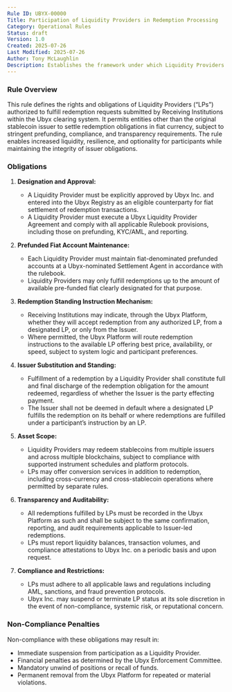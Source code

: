 ```yaml
---
Rule ID: UBYX-00000
Title: Participation of Liquidity Providers in Redemption Processing
Category: Operational Rules
Status: draft
Version: 1.0
Created: 2025-07-26
Last Modified: 2025-07-26
Author: Tony McLaughlin
Description: Establishes the framework under which Liquidity Providers may act as redemption counterparties in the Ubyx clearing system in substitution for, or in complement to, the issuer.
---
```


### Rule Overview
This rule defines the rights and obligations of Liquidity Providers (“LPs”) authorized to fulfill redemption requests submitted by Receiving Institutions within the Ubyx clearing system. It permits entities other than the original stablecoin issuer to settle redemption obligations in fiat currency, subject to stringent prefunding, compliance, and transparency requirements. The rule enables increased liquidity, resilience, and optionality for participants while maintaining the integrity of issuer obligations.

### Obligations

1. **Designation and Approval:**
   - A Liquidity Provider must be explicitly approved by Ubyx Inc. and entered into the Ubyx Registry as an eligible counterparty for fiat settlement of redemption transactions.
   - A Liquidity Provider must execute a Ubyx Liquidity Provider Agreement and comply with all applicable Rulebook provisions, including those on prefunding, KYC/AML, and reporting.

2. **Prefunded Fiat Account Maintenance:**
   - Each Liquidity Provider must maintain fiat-denominated prefunded accounts at a Ubyx-nominated Settlement Agent in accordance with the rulebook.
   - Liquidity Providers may only fulfill redemptions up to the amount of available pre-funded fiat clearly designated for that purpose.

3. **Redemption Standing Instruction Mechanism:**
   - Receiving Institutions may indicate, through the Ubyx Platform, whether they will accept redemption from any authorized LP, from a designated LP, or only from the Issuer.
   - Where permitted, the Ubyx Platform will route redemption instructions to the available LP offering best price, availability, or speed, subject to system logic and participant preferences.

4. **Issuer Substitution and Standing:**
   - Fulfillment of a redemption by a Liquidity Provider shall constitute full and final discharge of the redemption obligation for the amount redeemed, regardless of whether the Issuer is the party effecting payment.
   - The Issuer shall not be deemed in default where a designated LP fulfills the redemption on its behalf or where redemptions are fulfilled under a participant’s instruction by an LP.

5. **Asset Scope:**
   - Liquidity Providers may redeem stablecoins from multiple issuers and across multiple blockchains, subject to compliance with supported instrument schedules and platform protocols.
   - LPs may offer conversion services in addition to redemption, including cross-currency and cross-stablecoin operations where permitted by separate rules.

6. **Transparency and Auditability:**
   - All redemptions fulfilled by LPs must be recorded in the Ubyx Platform as such and shall be subject to the same confirmation, reporting, and audit requirements applicable to Issuer-led redemptions.
   - LPs must report liquidity balances, transaction volumes, and compliance attestations to Ubyx Inc. on a periodic basis and upon request.

7. **Compliance and Restrictions:**
   - LPs must adhere to all applicable laws and regulations including AML, sanctions, and fraud prevention protocols.
   - Ubyx Inc. may suspend or terminate LP status at its sole discretion in the event of non-compliance, systemic risk, or reputational concern.

### Non-Compliance Penalties
Non-compliance with these obligations may result in:
- Immediate suspension from participation as a Liquidity Provider.
- Financial penalties as determined by the Ubyx Enforcement Committee.
- Mandatory unwind of positions or recall of funds.
- Permanent removal from the Ubyx Platform for repeated or material violations.
